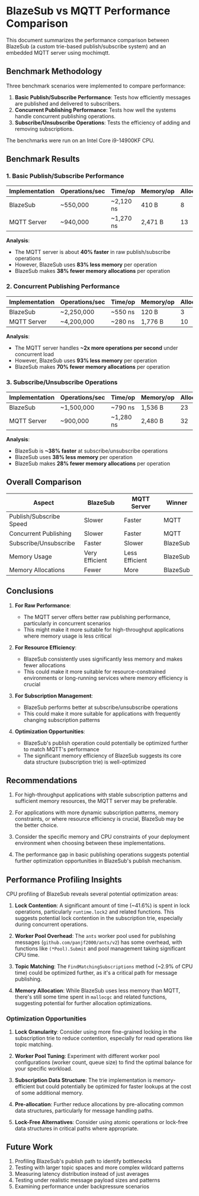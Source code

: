 # BlazeSub vs MQTT Performance Comparison

This document summarizes the performance comparison between BlazeSub (a custom trie-based publish/subscribe system) and an embedded MQTT server using mochimqtt.

## Benchmark Methodology

Three benchmark scenarios were implemented to compare performance:

1. **Basic Publish/Subscribe Performance**: Tests how efficiently messages are published and delivered to subscribers.
2. **Concurrent Publishing Performance**: Tests how well the systems handle concurrent publishing operations.
3. **Subscribe/Unsubscribe Operations**: Tests the efficiency of adding and removing subscriptions.

The benchmarks were run on an Intel Core i9-14900KF CPU.

## Benchmark Results

### 1. Basic Publish/Subscribe Performance

| Implementation | Operations/sec | Time/op   | Memory/op | Allocations/op |
| -------------- | -------------- | --------- | --------- | -------------- |
| BlazeSub       | ~550,000       | ~2,120 ns | 410 B     | 8              |
| MQTT Server    | ~940,000       | ~1,270 ns | 2,471 B   | 13             |

**Analysis**:

- The MQTT server is about **40% faster** in raw publish/subscribe operations
- However, BlazeSub uses **83% less memory** per operation
- BlazeSub makes **38% fewer memory allocations** per operation

### 2. Concurrent Publishing Performance

| Implementation | Operations/sec | Time/op | Memory/op | Allocations/op |
| -------------- | -------------- | ------- | --------- | -------------- |
| BlazeSub       | ~2,250,000     | ~550 ns | 120 B     | 3              |
| MQTT Server    | ~4,200,000     | ~280 ns | 1,776 B   | 10             |

**Analysis**:

- The MQTT server handles **~2x more operations per second** under concurrent load
- However, BlazeSub uses **93% less memory** per operation
- BlazeSub makes **70% fewer memory allocations** per operation

### 3. Subscribe/Unsubscribe Operations

| Implementation | Operations/sec | Time/op   | Memory/op | Allocations/op |
| -------------- | -------------- | --------- | --------- | -------------- |
| BlazeSub       | ~1,500,000     | ~790 ns   | 1,536 B   | 23             |
| MQTT Server    | ~900,000       | ~1,280 ns | 2,480 B   | 32             |

**Analysis**:

- BlazeSub is **~38% faster** at subscribe/unsubscribe operations
- BlazeSub uses **38% less memory** per operation
- BlazeSub makes **28% fewer memory allocations** per operation

## Overall Comparison

| Aspect                  | BlazeSub       | MQTT Server    | Winner   |
| ----------------------- | -------------- | -------------- | -------- |
| Publish/Subscribe Speed | Slower         | Faster         | MQTT     |
| Concurrent Publishing   | Slower         | Faster         | MQTT     |
| Subscribe/Unsubscribe   | Faster         | Slower         | BlazeSub |
| Memory Usage            | Very Efficient | Less Efficient | BlazeSub |
| Memory Allocations      | Fewer          | More           | BlazeSub |

## Conclusions

1. **For Raw Performance**:

   - The MQTT server offers better raw publishing performance, particularly in concurrent scenarios
   - This might make it more suitable for high-throughput applications where memory usage is less critical

2. **For Resource Efficiency**:

   - BlazeSub consistently uses significantly less memory and makes fewer allocations
   - This could make it more suitable for resource-constrained environments or long-running services where memory efficiency is crucial

3. **For Subscription Management**:

   - BlazeSub performs better at subscribe/unsubscribe operations
   - This could make it more suitable for applications with frequently changing subscription patterns

4. **Optimization Opportunities**:
   - BlazeSub's publish operation could potentially be optimized further to match MQTT's performance
   - The significant memory efficiency of BlazeSub suggests its core data structure (subscription trie) is well-optimized

## Recommendations

1. For high-throughput applications with stable subscription patterns and sufficient memory resources, the MQTT server may be preferable.

2. For applications with more dynamic subscription patterns, memory constraints, or where resource efficiency is crucial, BlazeSub may be the better choice.

3. Consider the specific memory and CPU constraints of your deployment environment when choosing between these implementations.

4. The performance gap in basic publishing operations suggests potential further optimization opportunities in BlazeSub's publish mechanism.

## Performance Profiling Insights

CPU profiling of BlazeSub reveals several potential optimization areas:

1. **Lock Contention**: A significant amount of time (~41.6%) is spent in lock operations, particularly `runtime.lock2` and related functions. This suggests potential lock contention in the subscription trie, especially during concurrent operations.

2. **Worker Pool Overhead**: The `ants` worker pool used for publishing messages (`github.com/panjf2000/ants/v2`) has some overhead, with functions like `(*Pool).Submit` and pool management taking significant CPU time.

3. **Topic Matching**: The `FindMatchingSubscriptions` method (~2.9% of CPU time) could be optimized further, as it's a critical path for message publishing.

4. **Memory Allocation**: While BlazeSub uses less memory than MQTT, there's still some time spent in `mallocgc` and related functions, suggesting potential for further allocation optimizations.

### Optimization Opportunities

1. **Lock Granularity**: Consider using more fine-grained locking in the subscription trie to reduce contention, especially for read operations like topic matching.

2. **Worker Pool Tuning**: Experiment with different worker pool configurations (worker count, queue size) to find the optimal balance for your specific workload.

3. **Subscription Data Structure**: The trie implementation is memory-efficient but could potentially be optimized for faster lookups at the cost of some additional memory.

4. **Pre-allocation**: Further reduce allocations by pre-allocating common data structures, particularly for message handling paths.

5. **Lock-Free Alternatives**: Consider using atomic operations or lock-free data structures in critical paths where appropriate.

## Future Work

1. Profiling BlazeSub's publish path to identify bottlenecks
2. Testing with larger topic spaces and more complex wildcard patterns
3. Measuring latency distribution instead of just averages
4. Testing under realistic message payload sizes and patterns
5. Examining performance under backpressure scenarios

